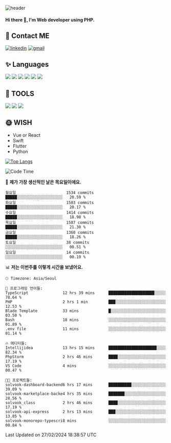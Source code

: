 ![header](https://capsule-render.vercel.app/api?type=waving&color=auto&height=300&section=header&text=Elin&fontSize=90&animation=twinkling)

#### Hi there 👋, I'm <b>Web developer</b> using PHP. ####

<!--
- 🔭 I’m currently working on Uniwill
- 🌱 I’m currently learning Vue or React or Python.
-->

<!---#### I am PHP developer --->

## 💌 Contact ME ###
[<img src='https://img.shields.io/badge/-EunjiKo-%230A66C2?style=flat-square&logo=LinkedIn&logoColor=white' alt='linkedin'>](https://www.linkedin.com/in/https://www.linkedin.com/in/eunji-ko-00a907164//)  [<img src='https://img.shields.io/badge/-einee214%40gmail.com-%23EA4335?style=flat-square&logo=Gmail&logoColor=white' alt='gmail'>](einee214@gmail.com)  


## ✨ Languages
<img src='https://img.shields.io/badge/-PHP-%23777BB4?style=for-the-badge&logo=PHP&logoColor=white'> <img src='https://img.shields.io/badge/-Laravel-%23FF2D20?style=for-the-badge&logo=Laravel&logoColor=white'> <img src='https://img.shields.io/badge/Jquery-%230769AD?style=for-the-badge&logo=Jquery&logoColor=white'> <img src='https://img.shields.io/badge/CSS3-%231572B6?style=for-the-badge&logo=CSS3&logoColor=white'> <img src='https://img.shields.io/badge/Bootstrap-%237952B3?style=for-the-badge&logo=Bootstrap&logoColor=white' > <img src='https://img.shields.io/badge/MySQL-%234479A1?style=for-the-badge&logo=MySQL&logoColor=white' >

## 🌷 TOOLS
<img src='https://img.shields.io/badge/PHPSTORM-%23000000?style=for-the-badge&logo=PhpStorm&logoColor=white' > <img src='https://img.shields.io/badge/GitLab-%23FCA121?style=for-the-badge&logo=GitLab&logoColor=white' > <img src='https://img.shields.io/badge/GitHub-%23181717?style=for-the-badge&logo=GitHub&logoColor=white'>


## 🌞 WISH
- Vue or React
- Swift
- Flutter
- Python


[![Top Langs](https://github-readme-stats.vercel.app/api/top-langs/?username=ein214&layout=compact)](https://github.com/anuraghazra/github-readme-stats)

<!--START_SECTION:waka-->
![Code Time](http://img.shields.io/badge/Code%20Time-3%2C301%20hrs%2029%20mins-blue)

📅 **제가 가장 생산적인 날은 목요일이에요.** 

```text
월요일                      1534 commits        █████░░░░░░░░░░░░░░░░░░░░   20.59 % 
화요일                      1503 commits        █████░░░░░░░░░░░░░░░░░░░░   20.17 % 
수요일                      1414 commits        █████░░░░░░░░░░░░░░░░░░░░   18.98 % 
목요일                      1587 commits        █████░░░░░░░░░░░░░░░░░░░░   21.30 % 
금요일                      1360 commits        █████░░░░░░░░░░░░░░░░░░░░   18.26 % 
토요일                      38 commits          ░░░░░░░░░░░░░░░░░░░░░░░░░   00.51 % 
일요일                      14 commits          ░░░░░░░░░░░░░░░░░░░░░░░░░   00.19 % 
```


📊 **저는 이번주를 이렇게 시간을 보냈어요.** 

```text
🕑︎ Timezone: Asia/Seoul

💬 프로그래밍 언어들: 
TypeScript               12 hrs 39 mins      ████████████████████░░░░░   78.64 % 
PHP                      2 hrs 1 min         ███░░░░░░░░░░░░░░░░░░░░░░   12.53 % 
Blade Template           33 mins             █░░░░░░░░░░░░░░░░░░░░░░░░   03.50 % 
Bash                     18 mins             ░░░░░░░░░░░░░░░░░░░░░░░░░   01.89 % 
.env file                11 mins             ░░░░░░░░░░░░░░░░░░░░░░░░░   01.14 % 

🔥 에디터들: 
Intellijidea             13 hrs 15 mins      █████████████████████░░░░   82.34 % 
PhpStorm                 2 hrs 46 mins       ████░░░░░░░░░░░░░░░░░░░░░   17.19 % 
VS Code                  4 mins              ░░░░░░░░░░░░░░░░░░░░░░░░░   00.47 % 

🐱‍💻 프로젝트들: 
solvook-dashboard-backend6 hrs 17 mins       ██████████░░░░░░░░░░░░░░░   39.09 % 
solvook-marketplace-backe4 hrs 35 mins       ███████░░░░░░░░░░░░░░░░░░   28.56 % 
solvook_class            2 hrs 46 mins       ████░░░░░░░░░░░░░░░░░░░░░   17.19 % 
solvook-api-express      2 hrs 13 mins       ███░░░░░░░░░░░░░░░░░░░░░░   13.85 % 
solvook-monorepo-typescri8 mins              ░░░░░░░░░░░░░░░░░░░░░░░░░   00.84 % 
```


 Last Updated on 27/02/2024 18:38:57 UTC
<!--END_SECTION:waka-->

<!---![GitHub stats](https://github-readme-stats.vercel.app/api?username=ein214&show_icons=true&theme=dracula)  --->




